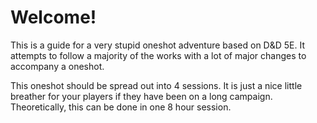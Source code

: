 # Welcome!

This is a guide for a very stupid oneshot adventure based on D&D 5E. It attempts to follow a majority of the works with a lot of major changes to accompany a oneshot.

This oneshot should be spread out into 4 sessions. It is just a nice little breather for your players if they have been on a long campaign. Theoretically, this can be done in one 8 hour session.

